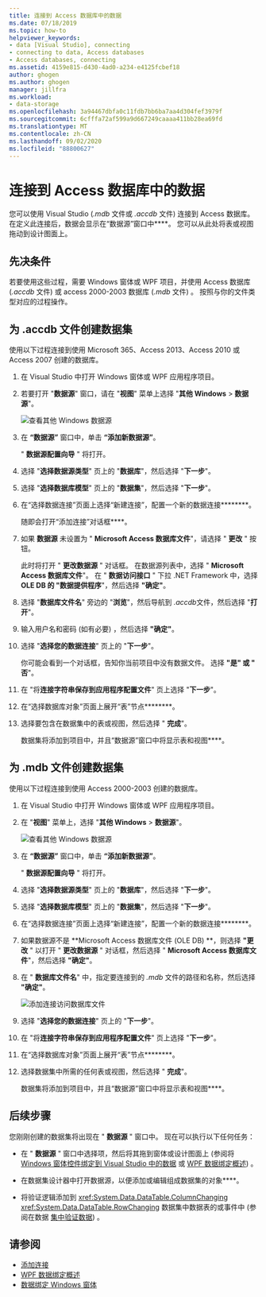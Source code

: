 ```yaml
---
title: 连接到 Access 数据库中的数据
ms.date: 07/18/2019
ms.topic: how-to
helpviewer_keywords:
- data [Visual Studio], connecting
- connecting to data, Access databases
- Access databases, connecting
ms.assetid: 4159e815-d430-4ad0-a234-e4125fcbef18
author: ghogen
ms.author: ghogen
manager: jillfra
ms.workload:
- data-storage
ms.openlocfilehash: 3a94467dbfa0c11fdb7bb6ba7aa4d304fef3979f
ms.sourcegitcommit: 6cfffa72af599a9d667249caaaa411bb28ea69fd
ms.translationtype: MT
ms.contentlocale: zh-CN
ms.lasthandoff: 09/02/2020
ms.locfileid: "88800627"
---
```

# <a name="connect-to-data-in-an-access-database"></a>连接到 Access 数据库中的数据

您可以使用 Visual Studio (*.mdb* 文件或 *.accdb* 文件) 连接到 Access 数据库。 在定义此连接后，数据会显示在“数据源”窗口中****。 您可以从此处将表或视图拖动到设计图面上。

## <a name="prerequisites"></a>先决条件

若要使用这些过程，需要 Windows 窗体或 WPF 项目，并使用 Access 数据库 (*.accdb* 文件) 或 access 2000-2003 数据库 (*.mdb* 文件) 。 按照与你的文件类型对应的过程操作。

## <a name="create-a-dataset-for-an-accdb-file"></a>为 .accdb 文件创建数据集

使用以下过程连接到使用 Microsoft 365、Access 2013、Access 2010 或 Access 2007 创建的数据库。

1. 在 Visual Studio 中打开 Windows 窗体或 WPF 应用程序项目。

2. 若要打开 "**数据源**" 窗口，请在 "**视图**" 菜单上选择 "**其他 Windows**  >  **数据源**"。

   ![查看其他 Windows 数据源](../data-tools/media/viewdatasources.png)

3. 在 **“数据源”** 窗口中，单击 **“添加新数据源”**。

   " **数据源配置向导** " 将打开。

4. 选择 "**选择数据源类型**" 页上的 "**数据库**"，然后选择 "**下一步**"。

5. 选择 "**选择数据库模型**" 页上的 "**数据集**"，然后选择 "**下一步**"。

6. 在“选择数据连接”页面上选择“新建连接”，配置一个新的数据连接********。

   随即会打开“添加连接”对话框****。

7. 如果 **数据源** 未设置为 " **Microsoft Access 数据库文件**"，请选择 " **更改** " 按钮。

   此时将打开 " **更改数据源** " 对话框。 在数据源列表中，选择 " **Microsoft Access 数据库文件**"。 在 " **数据访问接口** " 下拉 .NET Framework 中，选择 **OLE DB 的 "数据提供程序**"，然后选择 **"确定"**。

8. 选择 "**数据库文件名**" 旁边的 "**浏览**"，然后导航到 *.accdb*文件，然后选择 "**打开**"。

9. 输入用户名和密码 (如有必要) ，然后选择 **"确定"**。

10. 选择 "**选择您的数据连接**" 页上的 "**下一步**"。

    你可能会看到一个对话框，告知你当前项目中没有数据文件。 选择 **"是" 或 "** **否**"。

11. 在 "将**连接字符串保存到应用程序配置文件**" 页上选择 "**下一步**"。

12. 在“选择数据库对象”页面上展开“表”节点********。

13. 选择要包含在数据集中的表或视图，然后选择 " **完成**"。

    数据集将添加到项目中，并且“数据源”窗口中将显示表和视图****。

## <a name="create-a-dataset-for-an-mdb-file"></a>为 .mdb 文件创建数据集

使用以下过程连接到使用 Access 2000-2003 创建的数据库。

1. 在 Visual Studio 中打开 Windows 窗体或 WPF 应用程序项目。

2. 在 "**视图**" 菜单上，选择 "**其他 Windows**  >  **数据源**"。

   ![查看其他 Windows 数据源](../data-tools/media/viewdatasources.png)

3. 在 **“数据源”** 窗口中，单击 **“添加新数据源”**。

    " **数据源配置向导** " 将打开。

4. 选择 "**选择数据源类型**" 页上的 "**数据库**"，然后选择 "**下一步**"。

5. 选择 "**选择数据库模型**" 页上的 "**数据集**"，然后选择 "**下一步**"。

6. 在“选择数据连接”页面上选择“新建连接”，配置一个新的数据连接********。

7. 如果数据源不是 **Microsoft Access 数据库文件 (OLE DB) **，则选择 **"更改** " 以打开 " **更改数据源** " 对话框，然后选择 " **Microsoft Access 数据库文件**"，然后选择 **"确定"**。

8. 在 " **数据库文件名**" 中，指定要连接到的 *.mdb* 文件的路径和名称，然后选择 **"确定"**。

   ![添加连接访问数据库文件](../data-tools/media/add-connection-access-db.png)

9. 选择 "**选择您的数据连接**" 页上的 "**下一步**"。

10. 在 "将**连接字符串保存到应用程序配置文件**" 页上选择 "**下一步**"。

11. 在“选择数据库对象”页面上展开“表”节点********。

12. 选择数据集中所需的任何表或视图，然后选择 " **完成**"。

    数据集将添加到项目中，并且“数据源”窗口中将显示表和视图****。

## <a name="next-steps"></a>后续步骤

您刚刚创建的数据集将出现在 " **数据源** " 窗口中。 现在可以执行以下任何任务：

- 在 " **数据源** " 窗口中选择项，然后将其拖到窗体或设计图面上 (参阅将 [Windows 窗体控件绑定到 Visual Studio 中的数据](../data-tools/bind-windows-forms-controls-to-data-in-visual-studio.md) 或 [WPF 数据绑定概述](/dotnet/desktop-wpf/data/data-binding-overview)) 。

- 在数据集设计器中打开数据源，以便添加或编辑组成数据集的对象****。

- 将验证逻辑添加到 <xref:System.Data.DataTable.ColumnChanging> <xref:System.Data.DataTable.RowChanging> 数据集中数据表的或事件中 (参阅在数据 [集中验证数据](../data-tools/validate-data-in-datasets.md)) 。

## <a name="see-also"></a>请参阅

- [添加连接](../data-tools/add-new-connections.md)
- [WPF 数据绑定概述](/dotnet/framework/wpf/data/data-binding-overview)
- [数据绑定 Windows 窗体](/dotnet/framework/winforms/data-binding-and-windows-forms)
